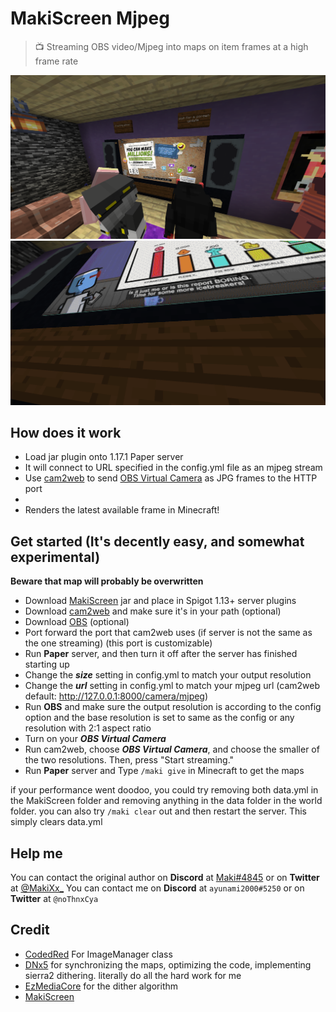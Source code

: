# MakiScreen Mjpeg
> 📺 Streaming OBS video/Mjpeg into maps on item frames at a high frame rate

![demo1](https://github.com/ayunami2000/MakiScreen-Mjpeg/raw/master/images/2021-12-31_17.13.21.png)
![demo2](https://github.com/ayunami2000/MakiScreen-Mjpeg/raw/master/images/2021-12-31_17.48.58.png)

## How does it work

- Load jar plugin onto 1.17.1 Paper server
- It will connect to URL specified in the config.yml file as an mjpeg stream
- Use [cam2web](https://github.com/cvsandbox/cam2web/releases) to send [OBS Virtual Camera](https://www.youtube.com/watch?v=bfrknjDzukI) as JPG frames to the HTTP port
- 
- Renders the latest available frame in Minecraft! 

## Get started (It's decently easy, and somewhat experimental)

**Beware that map will probably be overwritten**

- Download [MakiScreen](https://github.com/ayunami2000/MakiScreen-Mjpeg/actions) jar and place in Spigot 1.13+ server plugins
- Download [cam2web](https://github.com/cvsandbox/cam2web/releases) and make sure it's in your path (optional)
- Download [OBS](https://obsproject.com) (optional)
- Port forward the port that cam2web uses (if server is not the same as the one streaming) (this port is customizable)
- Run **Paper** server, and then turn it off after the server has finished starting up
- Change the ***size*** setting in config.yml to match your output resolution
- Change the ***url*** setting in config.yml to match your mjpeg url (cam2web default: http://127.0.0.1:8000/camera/mjpeg)
- Run **OBS** and make sure the output resolution is according to the config option and the base resolution is set to same as the config or any resolution with 2:1 aspect ratio
- Turn on your ***OBS Virtual Camera***
- Run cam2web, choose ***OBS Virtual Camera***, and choose the smaller of the two resolutions. Then, press "Start streaming."
- Run **Paper** server and Type `/maki give` in Minecraft to get the maps

if your performance went doodoo, you could try removing both data.yml in the MakiScreen folder and removing anything in the data folder in the world folder.
you can also try `/maki clear` out and then restart the server. This simply clears data.yml

## Help me

You can contact the original author on **Discord** at [Maki#4845](https://maki.cat/discord) or on **Twitter** at [@MakiXx_](https://twitter.com/MakiXx_)
You can contact me on **Discord** at `ayunami2000#5250` or on **Twitter** at `@noThnxCya`

## Credit
- [CodedRed](https://www.youtube.com/channel/UC_kPUW3XPrCCRT9a4Pnf1Tg) For ImageManager class
- [DNx5](https://github.com/dnx5) for synchronizing the maps, optimizing the code, implementing sierra2 dithering. literally do all the hard work for me
- [EzMediaCore](https://github.com/MinecraftMediaLibrary/EzMediaCore) for the dither algorithm
- [MakiScreen](https://github.com/makitsune/MakiScreen)
